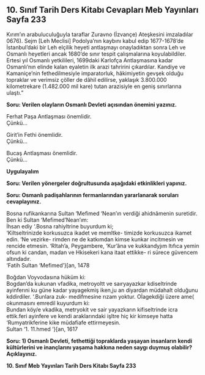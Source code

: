 ## 10. Sınıf Tarih Ders Kitabı Cevapları Meb Yayınları Sayfa 233

Kırım’ın arabuluculuğuyla taraflar Zuravno (İzvançe) Ateşkesini imzaladılar 0676). Sejm [Leh Meclisi] Podolya’nın kaybını kabul edip 1677-1678’de İstanbul’daki bir Leh elçilik heyeti antlaşmayı onayladıktan sonra Leh ve Osmanlı heyetleri ancak 1680’de sınır tespit çalışmalarına koyulabildiler. Ertesi yıl Osmanlı yetkilileri, 1699daki Karlofça Antlaşmasına kadar Osmanlı’nın elinde kalan eyaletin ilk arazi tahririni çıkardılar. Kandiye ve Kamaniçe’nin fethedilmesiyle imparatorluk, hâkimiyetin gevşek olduğu topraklar ve verimsiz çöller de dâhil edilirse, yaklaşık 3.800.000 kilometrekare (1.482.000 mil kare) tutan arazisiyle en geniş sınırlarına ulaştı.”

**Soru: Verilen olayların Osmanlı Devleti açısından önemini yazınız.**

Ferhat Paşa Antlaşması önemlidir.  
 Çünkü…

Girit’in Fethi önemlidir.  
 Çünkü…

Bucaş Antlaşması önemlidir.  
 Çünkü…

**Uygulayalım**

**Soru: Verilen yönergeler doğrultusunda aşağıdaki etkinlikleri yapınız.**

**Soru: Osmanlı padişahlarının fermanlarından yararlanarak soruları cevaplayınız.**

Bosna rufikankarına Sultan ‘Mefimed ‘Nean’ın verdiği ahidnâmenin suretidir.  
 Ben ki Sultan ‘Mefimed’Nean’ım:  
 İhsan ediy ‘.Bosna rahiyltrine buyurdum ki;  
 ‘Kiltseltrinizde korkusuzca ikadet ve memltke- timizde korkusuzca ikamet edin. ‘Ne vezirke- rimden ne de katkımdan kimse kunkar incitmesin ve rencide etmesin. ‘Rltah’a, Peygambere, ‘Kur’âna ve kukkandyjım ltıfıca yemin ofsun ki candan, madan ve Hkisekeri kana itaat ettikke- ri sürece güvencem altındadır.  
 ‘Fatih Sultan ‘Mefimed’}[an, 1478

Boğdan Voyvodasına hüküm ki:  
 Bogdan’da kukunan vfadika, metroyoltt ve saıryayazkar kdiseltrinde ayinferıni ku güne kadar yayagekmiş iken,ju an diyardan müdahalt olduğunu kddirdiler. ‘.Bunlara zuk- medifmesine rızam yoktur. Oİagekdiği üzere ame( okunmasını emredil kuyurdum ki:  
 Bundan köy/e vkadika, metryokit ve sair yayazkarın kifiseltrinde icra ettik.feri ayinfere ve kendi araklarındaki işltre hiç kir kimseye hatta ‘Rumyatrikferine kike müdafiafe ettirmeyesin.  
 Sultan ‘1. 11.hmed ‘}[an, 1617

**Soru: 1) Osmanlı Devleti, fethettiği topraklarda yaşayan insanların kendi kültürlerini ve inançlarını yaşama hakkına neden saygı duymuş olabilir? Açıklayınız.**

**10. Sınıf Meb Yayınları Tarih Ders Kitabı Sayfa 233**